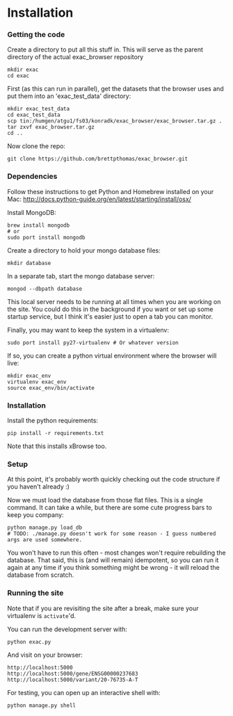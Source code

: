 

Installation
=======

### Getting the code

Create a directory to put all this stuff in. This will serve as the parent directory of the actual exac_browser repository 

    mkdir exac
    cd exac

First (as this can run in parallel), get the datasets that the browser uses and put them into an 'exac_test_data' directory:

    mkdir exac_test_data
    cd exac_test_data
    scp tin:/humgen/atgu1/fs03/konradk/exac_browser/exac_browser.tar.gz .
    tar zxvf exac_browser.tar.gz
    cd ..

Now clone the repo: 

    git clone https://github.com/brettpthomas/exac_browser.git

### Dependencies

Follow these instructions to get Python and Homebrew installed on your Mac:
http://docs.python-guide.org/en/latest/starting/install/osx/

Install MongoDB:

    brew install mongodb
    # or
    sudo port install mongodb

Create a directory to hold your mongo database files: 

    mkdir database

In a separate tab, start the mongo database server:

    mongod --dbpath database

This local server needs to be running at all times when you are working on the site.
You could do this in the background if you want or set up some startup service,
but I think it's easier just to open a tab you can monitor.

Finally, you may want to keep the system in a virtualenv:

    sudo port install py27-virtualenv # Or whatever version

If so, you can create a python virtual environment where the browser will live:

    mkdir exac_env
    virtualenv exac_env
    source exac_env/bin/activate

### Installation

Install the python requirements:

    pip install -r requirements.txt

Note that this installs xBrowse too.

### Setup

At this point, it's probably worth quickly checking out the code structure if you haven't already :)

Now we must load the database from those flat files.
This is a single command.
It can take a while, but there are some cute progress bars to keep you company:

    python manage.py load_db
    # TODO: ./manage.py doesn't work for some reason - I guess numbered args are used somewhere.

You won't have to run this often - most changes won't require rebuilding the database.
That said, this is (and will remain) idempotent,
so you can run it again at any time if you think something might be wrong - it will reload the database from scratch.

### Running the site

Note that if you are revisiting the site after a break, make sure your virtualenv is `activate`'d.

You can run the development server with:

    python exac.py

And visit on your browser:

    http://localhost:5000
    http://localhost:5000/gene/ENSG00000237683
    http://localhost:5000/variant/20-76735-A-T


For testing, you can open up an interactive shell with:

    python manage.py shell

